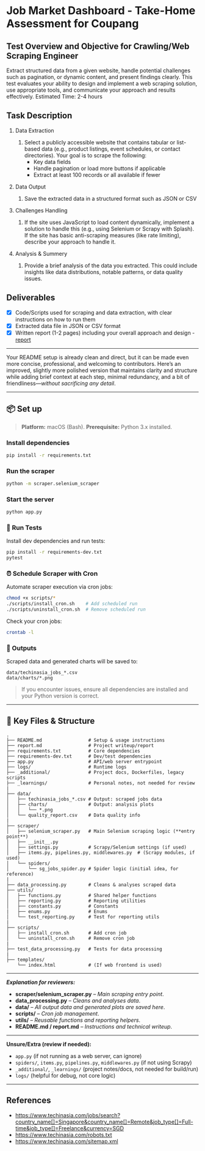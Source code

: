 # Job Market Dashboard - Take-Home Assessment for Coupang

## Test Overview and Objective for Crawling/Web Scraping Engineer
Extract structured data from a given website, handle potential challenges such
as pagination, or dynamic content, and present findings clearly. This test
evaluates your ability to design and implement a web scraping solution, use
appropriate tools, and communicate your approach and results effectively.
Estimated Time: 2-4 hours

## Task Description

1. Data Extraction
    1. Select a publicly accessible website that contains tabular or list-
based data (e.g., product listings, event schedules, or contact directories). Your goal is to scrape the following:
        - Key data fields
        - Handle pagination or load more buttons if applicable
        - Extract at least 100 records or all available if fewer

2. Data Output
   1. Save the extracted data in a structured format such as JSON or
CSV

3. Challenges Handling
    1. If the site uses JavaScript to load content dynamically, implement a solution to handle this (e.g., using Selenium or Scrapy with Splash). If the site has basic anti-scraping measures (like rate limiting), describe your approach to handle it.

4. Analysis & Summery
    1. Provide a brief analysis of the data you extracted. This could include insights like data distributions, notable patterns, or data quality issues.

## Deliverables
- [X] Code/Scripts used for scraping and data extraction, with clear instructions on how to run them
- [X] Extracted data file in JSON or CSV format
- [X] Written report (1-2 pages) including your overall approach and design - [report](/report.md)

---
Your README setup is already clean and direct, but it can be made even more concise, professional, and welcoming to contributors. Here’s an improved, slightly more polished version that maintains clarity and structure while adding brief context at each step, minimal redundancy, and a bit of friendliness—*without sacrificing any detail*.

---

## 📦 Set up

> **Platform:** macOS (Bash).
> **Prerequisite:** Python 3.x installed.

### Install dependencies

```sh
pip install -r requirements.txt
```

### Run the scraper

```sh
python -m scraper.selenium_scraper
```

### Start the server

```sh
python app.py
```

### 🧪 Run Tests

Install dev dependencies and run tests:

```sh
pip install -r requirements-dev.txt
pytest
```

### ⏰ Schedule Scraper with Cron

Automate scraper execution via cron jobs:

```sh
chmod +x scripts/*
./scripts/install_cron.sh    # Add scheduled run
./scripts/uninstall_cron.sh  # Remove scheduled run
```

Check your cron jobs:

```sh
crontab -l
```

### 📂 Outputs

Scraped data and generated charts will be saved to:

```
data/techinasia_jobs_*.csv
data/charts/*.png
```

> If you encounter issues, ensure all dependencies are installed and your Python version is correct.



---



## 📁 Key Files & Structure

```text
.
├── README.md                 # Setup & usage instructions
├── report.md                 # Project writeup/report
├── requirements.txt          # Core dependencies
├── requirements-dev.txt      # Dev/test dependencies
├── app.py                    # API/web server entrypoint
├── logs/                     # Runtime logs
├── _additional/              # Project docs, Dockerfiles, legacy scripts
├── _learnings/               # Personal notes, not needed for review
|
├── data/
│   ├── techinasia_jobs_*.csv # Output: scraped jobs data
│   ├── charts/               # Output: analysis plots
│   │   └── *.png
│   └── quality_report.csv    # Data quality info
|
├── scraper/
│   ├── selenium_scraper.py   # Main Selenium scraping logic (**entry point**)
│   ├── __init__.py
│   ├── settings.py           # Scrapy/Selenium settings (if used)
│   ├── items.py, pipelines.py, middlewares.py  # (Scrapy modules, if used)
│   └── spiders/
│       └── sg_jobs_spider.py # Spider logic (initial idea, for reference)
|
├── data_processing.py        # Cleans & analyses scraped data
├── utils/
│   ├── functions.py          # Shared helper functions
│   ├── reporting.py          # Reporting utilities
│   ├── constants.py          # Constants
|   ├── enums.py              # Enums
│   └── test_reporting.py     # Test for reporting utils
|
├── scripts/
│   ├── install_cron.sh       # Add cron job
│   └── uninstall_cron.sh     # Remove cron job
|
├── test_data_processing.py   # Tests for data processing
|
├── templates/
    └── index.html            # (If web frontend is used)

```

---

***Explanation for reviewers:***

* **scraper/selenium\_scraper.py** – *Main scraping entry point*.
* **data\_processing.py** – *Cleans and analyses data*.
* **data/** – *All output data and generated plots are saved here*.
* **scripts/** – *Cron job management*.
* **utils/** – *Reusable functions and reporting helpers*.
* **README.md / report.md** – *Instructions and technical writeup*.

---

**Unsure/Extra (review if needed):**

* `app.py` (if not running as a web server, can ignore)
* `spiders/`, `items.py`, `pipelines.py`, `middlewares.py` (if not using Scrapy)
* `_additional/`, `_learnings/` (project notes/docs, not needed for build/run)
* `logs/` (helpful for debug, not core logic)



---



## References
- https://www.techinasia.com/jobs/search?country_name[]=Singapore&country_name[]=Remote&job_type[]=Full-time&job_type[]=Freelance&currency=SGD
- https://www.techinasia.com/robots.txt
- https://www.techinasia.com/sitemap.xml
